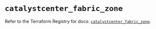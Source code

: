 # `catalystcenter_fabric_zone`

Refer to the Terraform Registry for docs: [`catalystcenter_fabric_zone`](https://registry.terraform.io/providers/ciscodevnet/catalystcenter/0.4.0/docs/resources/fabric_zone).
